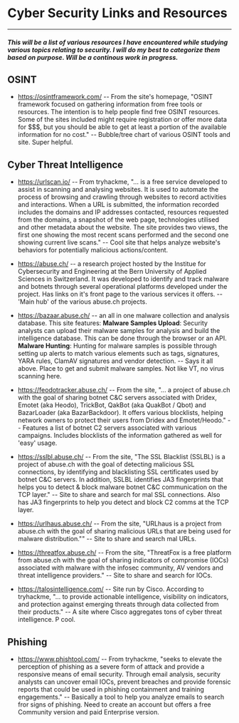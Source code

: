 # Cyber Security Links and Resources
---
#### *This will be a list of various resources I have encountered while studying various topics relating to security. I will do my best to categorize them based on purpose. Will be a continous work in progress.*

## OSINT
- https://osintframework.com/
-- From the site's homepage, "OSINT framework focused on gathering information from free tools or resources. The intention is to help people find free OSINT resources. Some of the sites included might require registration or offer more data for $$$, but you should be able to get at least a portion of the available information for no cost."
-- Bubble/tree chart of various OSINT tools and site. Super helpful.

## Cyber Threat Intelligence
- https://urlscan.io/
-- From tryhackme, "... is a free service developed to assist in scanning and analysing websites. It is used to automate the process of browsing and crawling through websites to record activities and interactions. When a URL is submitted, the information recorded includes the domains and IP addresses contacted, resources requested from the domains, a snapshot of the web page, technologies utilised and other metadata about the website. The site provides two views, the first one showing the most recent scans performed and the second one showing current live scans."
-- Cool site that helps analyze website's behaviors for potentially malicious actions/content.

- https://abuse.ch/
--  a research project hosted by the Institue for Cybersecurity and Engineering at the Bern University of Applied Sciences in Switzerland. It was developed to identify and track malware and botnets through several operational platforms developed under the project. Has links on it's front page to the various services it offers.
-- 'Main hub' of the various abuse.ch projects.

- https://bazaar.abuse.ch/
-- an all in one malware collection and analysis database. This site features:
**Malware Samples Upload**: Security analysts can upload their malware samples for analysis and build the intelligence database. This can be done through the browser or an API. 
**Malware Hunting**: Hunting for malware samples is possible through setting up alerts to match various elements such as tags, signatures, YARA rules, ClamAV signatures and vendor detection.
-- Says it all above. Place to get and submit malware samples. Not like VT, no virus scanning here. 

- https://feodotracker.abuse.ch/
-- From the site, "... a project of abuse.ch with the goal of sharing botnet C&C servers associated with Dridex, Emotet (aka Heodo), TrickBot, QakBot (aka QuakBot / Qbot) and BazarLoader (aka BazarBackdoor). It offers various blocklists, helping network owners to protect their users from Dridex and Emotet/Heodo."
-- Features a list of botnet C2 servers associated with various campaigns. Includes blocklists of the information gathered as well for 'easy' usage.

- https://sslbl.abuse.ch/
-- From the site, "The SSL Blacklist (SSLBL) is a project of abuse.ch with the goal of detecting malicious SSL connections, by identifying and blacklisting SSL certificates used by botnet C&C servers. In addition, SSLBL identifies JA3 fingerprints that helps you to detect & block malware botnet C&C communication on the TCP layer."
-- Site to share and search for mal SSL connections. Also has JA3 fingerprints to help you detect and block C2 comms at the TCP layer.

- https://urlhaus.abuse.ch/
-- From the site, "URLhaus is a project from abuse.ch with the goal of sharing malicious URLs that are being used for malware distribution.""
-- Site to share and search mal URLs.

- https://threatfox.abuse.ch/
-- From the site, "ThreatFox is a free platform from abuse.ch with the goal of sharing indicators of compromise (IOCs) associated with malware with the infosec community, AV vendors and threat intelligence providers."
-- Site to share and search for IOCs.

- https://talosintelligence.com/
-- Site run by Cisco. According to tryhackme, "... to provide actionable intelligence, visibility on indicators, and protection against emerging threats through data collected from their products."
-- A site where Cisco aggregates tons of cyber threat intelligence. P cool.

## Phishing
- https://www.phishtool.com/
-- From tryhackme, "seeks to elevate the perception of phishing as a severe form of attack and provide a responsive means of email security. Through email analysis, security analysts can uncover email IOCs, prevent breaches and provide forensic reports that could be used in phishing containment and training engagements."
-- Basically a tool to help you analyze emails to search fror signs of phishing. Need to create an account but offers a free Community version and paid Enterprise version.
